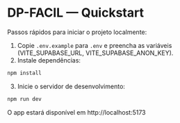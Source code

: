 # DP-FACIL — Quickstart

Passos rápidos para iniciar o projeto localmente:

1. Copie `.env.example` para `.env` e preencha as variáveis (VITE_SUPABASE_URL, VITE_SUPABASE_ANON_KEY).
2. Instale dependências:

```powershell
npm install
```

3. Inicie o servidor de desenvolvimento:

```powershell
npm run dev
```

O app estará disponível em http://localhost:5173
